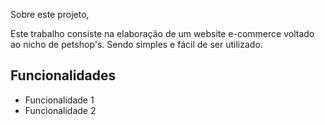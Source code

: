 Sobre este projeto,

Este trabalho consiste na elaboração de um website e-commerce
voltado ao nicho de petshop's. Sendo simples e fácil de ser 
utilizado.

## Funcionalidades
- Funcionalidade 1
- Funcionalidade 2
